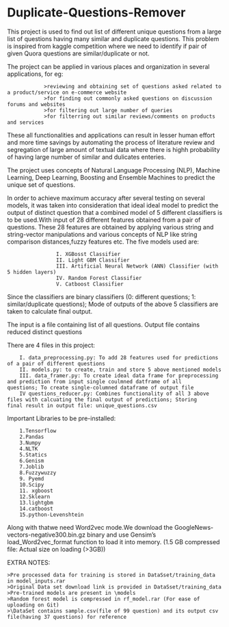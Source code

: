 # Duplicate-Questions-Remover

This project is used to find out list of different unique questions from a large list of questions having many similar and duplicate questions. This problem is inspired from kaggle competition where we need to identify if pair of given Quora questions are similar/duplicate or not.

The project can be applied in various places and organization in several applications, for eg: 
                
                >reviewing and obtaining set of questions asked related to a product/service on e-commerce website
                >for finding out commonly asked questions on discussion forums and websites
                >for filtering out large number of queries
                >for filterring out similar reviews/comments on products and services
                
These all functionalities and applications can result in lesser human effort and more time savings by automating the process of literature review and segregation of large amount of textual data where there is highh probability of having large number of similar and dulicates enteries.

The project uses concepts of Natural Language Processing (NLP), Machine Learning, Deep Learning, Boosting and Ensemble Machines to predict the unique set of questions.

In order to achieve maximum accuracy after several testing on several models, it was taken into consideration that ideal ideal model to predict the output of distinct question that a combined model of 5 different classifiers is to be used.With input of 28 different features obtained from a pair of questions. These 28 features are obtained by applying various string and string-vector manipulations and various concepts of NLP like string comparison distances,fuzzy features etc. The five models used are:
                    
                    I. XGBosst Classifier
                    II. Light GBM Classifier
                    III. Artificial Neural Network (ANN) Classifier (with 5 hidden layers)
                    IV. Random Forest Classifier
                    V. Catboost Classifier
   
Since the classifiers are binary classifiers (0: different questions; 1: similar/duplicate questions); Mode of outputs of the above 5 classifiers are taken to calculate final output.

The input is a file containing list of all questions. Output file contains reduced distinct questions

There are 4 files in this project:
        
        I. data_preprocessing.py: To add 28 features used for predictions of a pair of different questions
        II. models.py: to create, train and store 5 above mentioned models
        III. data_framer.py: To create ideal data frame for preprocessing and prediction from input single coulmned datframe of all                                   questions; To create single-columned dataframe of output file
        IV questions_reducer.py: Combines functionality of all 3 above files with calcuating the final output of predictions; Storing                                     final result in output file: unique_questions.csv
        
        
Important Libraries to be pre-installed:
        
        1.Tensorflow
        2.Pandas
        3.Numpy
        4.NLTK
        5.Statics
        6.Genism
        7.Joblib
        8.Fuzzywuzzy
        9. Pyemd
        10.Scipy
        11. xgboost
        12.Sklearn
        13.lightgbm
        14.catboost
        15.python-Levenshtein
        
Along with thatwe need Word2vec mode.We download the GoogleNews-vectors-negative300.bin.gz binary and use Gensim’s load_Word2vec_format function to load it into memory. (1.5 GB compressed file: Actual size on loading (>3GB))

EXTRA NOTES:
    
    >Pre processed data for training is stored in DataSset/training_data  in model_inputs.rar
    >Original Data set download link is provided in DataSset/training_data
    >Pre-trained models are present in \models
    >Random forest model is compressed in rf_model.rar (For ease of uploading on Git)
    >\DataSet contains sample.csv(file of 99 question) and its output csv file(having 37 questions) for reference
